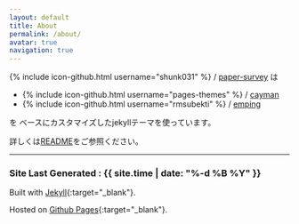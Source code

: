 ```yaml
---
layout: default
title: About
permalink: /about/
avatar: true
navigation: true
---
```


{% include icon-github.html username="shunk031" %} / [paper-survey](https://github.com/shunk031/paper-survey/) は

- {% include icon-github.html username="pages-themes" %} / [cayman](https://github.com/pages-themes/cayman) 
- {% include icon-github.html username="rmsubekti" %} / [emping](https://github.com/rmsubekti/emping)

を ベースにカスタマイズしたjekyllテーマを使っています。

詳しくは[README](https://github.com/shunk031/paper-survey/blob/master/README.md)をご参照ください。

---

### Site Last Generated : {{ site.time | date: "%-d %B %Y"  }}

Built with [Jekyll](http://jekyllrb.com/){:target="_blank"}.

Hosted on [Github Pages](https://pages.github.com/){:target="_blank"}.
